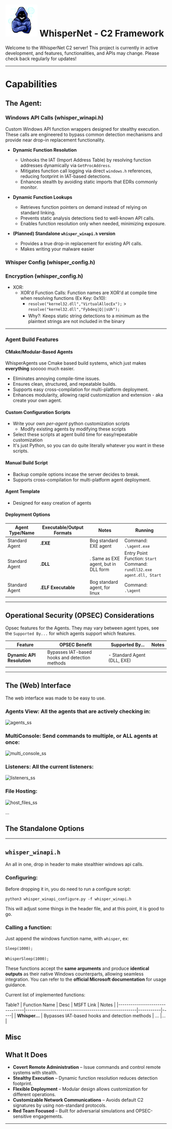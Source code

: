 

# <img src="WebInterface/static/icon_full.png" alt="WhisperNet C2 Server" width="100" height="100"> WhisperNet - C2 Framework

Welcome to the WhisperNet C2 server! This project is currently in active development, and features, functionalities, and APIs may change. Please check back regularly for updates! 

---


# **Capabilities**

## The Agent:

### **Windows API Calls (whisper_winapi.h)**
Custom Windows API function wrappers designed for stealthy execution. These calls are engineered to bypass common detection mechanisms and provide near drop-in replacement functionality.

- **Dynamic Function Resolution**  
  - Unhooks the IAT (Import Address Table) by resolving function addresses dynamically via `GetProcAddress`.  
  - Mitigates function call logging via direct `windows.h` references, reducing footprint in IAT-based detections.  
  - Enhances stealth by avoiding static imports that EDRs commonly monitor.

- **Dynamic Function Lookups**  
  - Retrieves function pointers on demand instead of relying on standard linking.  
  - Prevents static analysis detections tied to well-known API calls.  
  - Enables function resolution only when needed, minimizing exposure.

- **(Planned) Standalone `whisper_winapi.h` version**  
  - Provides a true drop-in replacement for existing API calls.  
  - Makes writing your malware easier

### **Whisper Config (whisper_config.h)**


### **Encryption (whisper_config.h)**
 - XOR:
	 - XOR'd Function Calls: Function names are XOR'd at compile time when resolving functions (Ex Key: 0x10):
		 - `resolve("kernel32.dll","VirtualAllocEx");` > `resolve("kernel32.dll","Fybdeq|Q||sUh");`
		 - Why?: Keeps static string detections to a minimum as the plaintext strings are not included in the binary


---

### **Agent Build Features**

#### **CMake/Modular-Based Agents**
WhisperAgents use Cmake based build systems, which just makes **everything** sooooo much easier. 

- Eliminates annoying compile-time issues.
- Ensures clean, structured, and repeatable builds.
- Supports easy cross-compilation for multi-platform deployment.
- Enhances modularity, allowing rapid customization and extension - aka create your own agent.

#### **Custom Configuration Scripts**
- Write your own _per-agent_ python customization scripts
    - Modify existing agents by modifying these scripts
- Select these scripts at agent build time for easy/repeatable customization
- It's just Python, so you can do quite literally whatever you want in these scripts. 

#### **Manual Build Script**
- Backup compile options incase the server decides to break.
- Supports cross-compilation for multi-platform agent deployment.

#### **Agent Template**
- Designed for easy creation of agents

#### **Deployment Options**
| Agent Type/Name             | Executable/Output Formats                                   |  Notes | Running|
|--------------------------------|------------------------------------------------------|-----------|-----------|
|Standard Agent| **.EXE**      | Bog standard EXE agent      | Command: `.\agent.exe` |
|Standard Agent| **.DLL**        |. Same as EXE agent, but in DLL form | Entry Point Function: `Start`<br> Command: `rundll32.exe agent.dll, Start`|
|Standard Agent| **.ELF Executable**      | Bog standard agent, for linux      | Command: `.\agent` |


---

## **Operational Security (OPSEC) Considerations**

Opsec features for the Agents. They may vary between agent types, see the `Supported By...` for which agents support which features. 

| Feature                        | OPSEC Benefit                                         | Supported By... | Notes |
|--------------------------------|------------------------------------------------------|-----------|-----------|
| **Dynamic API Resolution**      | Bypasses IAT-based hooks and detection methods      | - Standard Agent (DLL, EXE) <br> |


---

## The (Web) Interface

The web interface was made to be easy to use.

### Agents View: All the agents that are actively checking in:
![agents_ss](https://github.com/user-attachments/assets/7786d4ba-9ba4-44db-b3f2-ef0c3cf24eea)


### MultiConsole: Send commands to multiple, or ALL agents at once:
![multi_console_ss](https://github.com/user-attachments/assets/a3e85bd7-b44c-492d-9d56-9e263c73ab56)

### Listeners: All the current listeners:
![listeners_ss](https://github.com/user-attachments/assets/cf733f53-f4bc-4b7a-bd3a-e4dcde5a5c4a)

### File Hosting: 
![host_files_ss](https://github.com/user-attachments/assets/42bbcd3b-dd5d-47ee-964d-02887e824d31)


...

## The Standalone Options
---
## `whisper_winapi.h`

An all in one, drop in header to make stealthier windows api calls. 

### Configuring: 

Before dropping it in, you do need to run a configure script:
```
python3 whisper_winapi_configure.py -f whisper_winapi.h
```

This will adjust some things in the header file, and at this point, it is good to go. 

### Calling a function:

Just append the windows function name, with `whisper`, ex:

```
Sleep(1000);

WhisperSleep(1000);

```

These functions accept the **same arguments** and produce **identical outputs** as their native Windows counterparts, allowing seamless integration. You can refer to the **official Microsoft documentation** for usage guidance.


Current list of implemented functions:

Table?
| Function Name | Desc | MSFT Link | Notes |
|--------------------------------|------------------------------------------------------|-----------|-----|
| **Whisper...**      | Bypasses IAT-based hooks and detection methods      | ...  |... |


## Misc


## **What It Does**
- **Covert Remote Administration** – Issue commands and control remote systems with stealth.
- **Stealthy Execution** – Dynamic function resolution reduces detection footprint.
- **Flexible Deployment** – Modular design allows customization for different operations.
- **Customizable Network Communications** – Avoids default C2 signatures by using non-standard protocols.
- **Red Team Focused** – Built for adversarial simulations and OPSEC-sensitive engagements.

---

